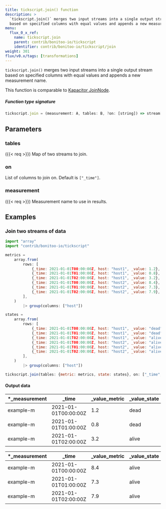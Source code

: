 ```yaml
---
title: tickscript.join() function
description: >
  `tickscript.join()` merges two input streams into a single output stream
  based on specified columns with equal values and appends a new measurement name.
menu:
  flux_0_x_ref:
    name: tickscript.join
    parent: contrib/bonitoo-io/tickscript
    identifier: contrib/bonitoo-io/tickscript/join
weight: 301
flux/v0.x/tags: [transformations]
---
```


<!------------------------------------------------------------------------------

IMPORTANT: This page was generated from comments in the Flux source code. Any
edits made directly to this page will be overwritten the next time the
documentation is generated. 

To make updates to this documentation, update the function comments above the
function definition in the Flux source code:

https://github.com/influxdata/flux/blob/master/stdlib/contrib/bonitoo-io/tickscript/tickscript.flux#L482-L486

Contributing to Flux: https://github.com/influxdata/flux#contributing
Fluxdoc syntax: https://github.com/influxdata/flux/blob/master/docs/fluxdoc.md

------------------------------------------------------------------------------->

`tickscript.join()` merges two input streams into a single output stream
based on specified columns with equal values and appends a new measurement name.

This function is comparable to [Kapacitor JoinNode](https://docs.influxdata.com/kapacitor/latest/nodes/join_node/).

##### Function type signature

```js
tickscript.join = (measurement: A, tables: B, ?on: [string]) => stream[{C with _measurement: A}] where B: Record, C: Record
```

## Parameters

### tables

({{< req >}})
Map of two streams to join.

### on


List of columns to join on. Default is `["_time"]`.

### measurement

({{< req >}})
Measurement name to use in results.


## Examples


### Join two streams of data

```js
import "array"
import "contrib/bonitoo-io/tickscript"

metrics =
    array.from(
        rows: [
            {_time: 2021-01-01T00:00:00Z, host: "host1", _value: 1.2},
            {_time: 2021-01-01T01:00:00Z, host: "host1", _value: 0.8},
            {_time: 2021-01-01T02:00:00Z, host: "host1", _value: 3.2},
            {_time: 2021-01-01T00:00:00Z, host: "host2", _value: 8.4},
            {_time: 2021-01-01T01:00:00Z, host: "host2", _value: 7.3},
            {_time: 2021-01-01T02:00:00Z, host: "host2", _value: 7.9},
        ],
    )
        |> group(columns: ["host"])

states =
    array.from(
        rows: [
            {_time: 2021-01-01T00:00:00Z, host: "host1", _value: "dead"},
            {_time: 2021-01-01T01:00:00Z, host: "host1", _value: "dead"},
            {_time: 2021-01-01T02:00:00Z, host: "host1", _value: "alive"},
            {_time: 2021-01-01T00:00:00Z, host: "host2", _value: "alive"},
            {_time: 2021-01-01T01:00:00Z, host: "host2", _value: "alive"},
            {_time: 2021-01-01T02:00:00Z, host: "host2", _value: "alive"},
        ],
    )
        |> group(columns: ["host"])

tickscript.join(tables: {metric: metrics, state: states}, on: ["_time", "host"], measurement: "example-m")
```


#### Output data

| *_measurement | _time                | _value_metric  | _value_state  | *host |
| ------------- | -------------------- | -------------- | ------------- | ----- |
| example-m     | 2021-01-01T00:00:00Z | 1.2            | dead          | host1 |
| example-m     | 2021-01-01T01:00:00Z | 0.8            | dead          | host1 |
| example-m     | 2021-01-01T02:00:00Z | 3.2            | alive         | host1 |

| *_measurement | _time                | _value_metric  | _value_state  | *host |
| ------------- | -------------------- | -------------- | ------------- | ----- |
| example-m     | 2021-01-01T00:00:00Z | 8.4            | alive         | host2 |
| example-m     | 2021-01-01T01:00:00Z | 7.3            | alive         | host2 |
| example-m     | 2021-01-01T02:00:00Z | 7.9            | alive         | host2 |

